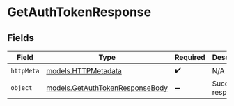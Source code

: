 # GetAuthTokenResponse


## Fields

| Field                                                                    | Type                                                                     | Required                                                                 | Description                                                              |
| ------------------------------------------------------------------------ | ------------------------------------------------------------------------ | ------------------------------------------------------------------------ | ------------------------------------------------------------------------ |
| `httpMeta`                                                               | [models.HTTPMetadata](../models/httpmetadata.md)                         | :heavy_check_mark:                                                       | N/A                                                                      |
| `object`                                                                 | [models.GetAuthTokenResponseBody](../models/getauthtokenresponsebody.md) | :heavy_minus_sign:                                                       | Successful response.                                                     |